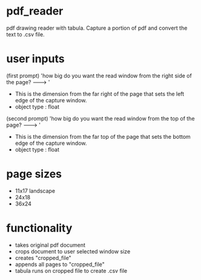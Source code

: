 # pdf_reader
pdf drawing reader with tabula. 
Capture a portion of pdf and convert the text to .csv file.

# user inputs
(first prompt) 'how big do you want the read window from the right side of the page? ---> '
- This is the dimension from the far right of the page that sets the left edge of the capture window. 
- object type : float

(second prompt) 'how big do you want the read window from the top of the page? ---> '
- This is the dimension from the far top of the page that sets the bottom edge of the capture window.
- object type : float

# page sizes 
- 11x17 landscape
- 24x18
- 36x24

# functionality
- takes original pdf document
- crops document to user selected window size
- creates "cropped_file"
- appends all pages to "cropped_file"
- tabula runs on cropped file to create .csv file

